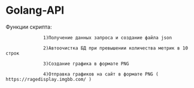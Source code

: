 # Golang-API

Функции скрипта:

                  1)Получение данных запроса и создание файла json
                  
                  2)Автоочистка БД при превышении количества метрик в 10 строк
                  
                  3)Создание графика в формате PNG
                  
                  4)Отправка графиков на сайт в формате PNG ( https://ragedisplay.imgbb.com/ )
